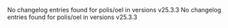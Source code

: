 No changelog entries found for polis/oel in versions v25.3.3 No changelog entries found for polis/oel in versions v25.3.3
